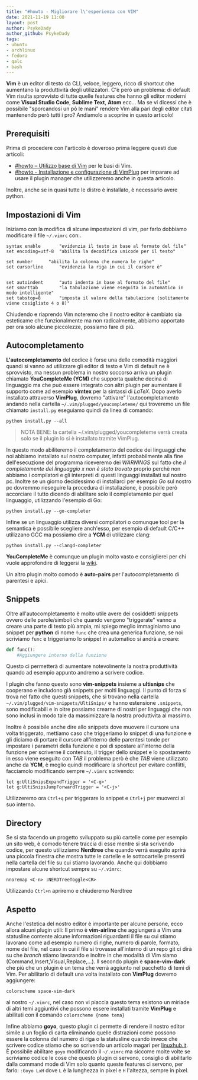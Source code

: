 ```yaml
---
title: "#howto - Migliorare l\'esperienza con VIM"  
date: 2021-11-19 11:00
layout: post 
author: PsykeDady
author_github: PsykeDady 
tags:  
- ubuntu 
- archlinux 
- fedora
- qalc
- bash
---
```



**Vim** è un editor di testo da CLI, veloce, leggero, ricco di shortcut che aumentano la produttività degli utilizzatori. 
C'è però un problema: di default Vim risulta sprovvisto di tutte quelle features che hanno gli editor moderni come **Visual Studio Code**, **Sublime Text**, **Atom** ecc...
Ma se vi dicessi che è possibile "sporcandosi un pò le mani" rendere Vim alla pari degli editor citati mantenendo però tutti i pro? Andiamolo a scoprire in questo articolo!

## Prerequisiti
Prima di procedere con l'articolo è doveroso prima leggere questi due articoli:
- [#howto – Utilizzo base di Vim](https://linuxhub.it/articles/howto-utilizzo-base-di-vim/) per le basi di Vim.
- [#howto - Installazione e configurazione di VimPlug](https://linuxhub.it/articles/howto-installazione-e-configurazione-di-vimplug/) per imparare ad usare il plugin manager che utilizzeremo anche in questa articolo.

Inoltre, anche se in quasi tutte le distro è installato, è necessario avere python.


## Impostazioni di Vim 
Iniziamo con la modifica di alcune impostazioni di vim, per farlo dobbiamo modificare il file `~/.vimrc` con:.
```
syntax enable		"evidenzia il testo in base al formato del file"
set encoding=utf-8	"abilita la decodifica unicode per il testo"

set number		"abilita la colonna che numera le righe"
set cursorline		"evidenzia la riga in cui il cursore è"


set autoindent		"auto indenta in base al formato del file"
set smarttab		"la tabulazione viene eseguita in automatico in modo intelligente"
set tabstop=8		"imposta il valore della tabulazione (solitamente viene cosigliato 4 o 8)"
``` 
Chiudendo e riaprendo Vim noteremo che il nostro editor è cambiato sia esteticame che funzionalmente ma non radicalmente, abbiamo apportato per ora solo alcune piccolezze, possiamo fare di più.

## Autocompletamento
**L'autocompletamento** del codice è forse una delle comodità maggiori quandi si vanno ad utilizzare gli editor di testo e Vim di default ne è sprovvisto, ma nessun problema in nostro soccorso arriva un plugin chiamato **YouCompleteMe (YCM)** che supporta qualche decina di linguaggio  ma che può essere integrato con altri plugin per aumentare il supporto come ad esempio **vimtex** per la sintassi di *LaTeX*.
Dopo averlo installato attraverso **VimPlug**, dovremo "attivare" l'autocompletamento andando nella cartella `~/.vim/plugged/youcompleteme/` qui troveremo un file chiamato `install.py` eseguiamo quindi da linea di comando:
``` 
python install.py --all
```
> NOTA BENE:
> la cartella ~/.vim/plugged/youcompleteme verrà creata solo se
> il plugin lo si è installato tramite VimPlug.

In questo modo abiliteremo il completamento del codice dei linguaggi che noi abbiamo installato sul nostro computer, infatti probabilmente alla fine dell'esecuzione del programma riceveremo dei *WARNINGS* sul fatto che *il completamente del linguaggio x non è stato trovato* proprio perchè non abbiamo i compilatori e gli interpreti di questi linguaggi installati sul nostro pc.
Inoltre se un giorno decidessimo di installarci per esempio *Go* sul nostro pc dovremmo rieseguire la procedura di installazione, è possibile però accorciare il tutto dicendo di abilitare solo il completamento per quel linguaggio, utilizzando l'esempio di Go:
```
python install.py --go-completer
```

Infine se un linguaggio utilizza diversi compilatori o comunque tool per la semantica è possibile scegliere anch'esso, per esempio di default C/C++ utilizzano GCC ma possiamo dire a **YCM** di utilizzare clang:
```
python install.py --clangd-completer
```
**YouCompleteMe** è comunque un plugin molto vasto e consiglierei per chi vuole approfondire di leggersi la [wiki](https://github.com/ycm-core/YouCompleteMe#intro).


Un altro plugin molto comodo è **auto-pairs** per l'autocompletamento di parentesi e apici.

## Snippets 
Oltre all'autocompletamento è molto utile avere dei cosiddetti snippets ovvero delle parole/simboli che quando vengono "triggerate" vanno a creare una parte di testo più ampia, mi spiego meglio immaginiamo uno snippet per **python** di nome `func` che crea una generica funzione, se noi scriviamo `func` e triggeriamo lo snippet in automatico si andrà a creare:
```python
def func():
	#Aggiungere interno della funzione
```
Questo ci permetterà di aumentare notevolmente la nostra produttività quando ad esempio appunto andremo a scrivere codice.

I plugin che fanno questo sono **vim-snippets** insieme a **ultisnips** che cooperano e includono già snippets per molti linguaggi.
Il punto di forza si trova nel fatto che questi snippets, che si trovano nella cartella `~/.vim/plugged/vim-snippets/UltiSnips/` e hanno estensione `.snippets`, sono modificabili e in oltre possiamo crearne di nostri per linguaggi che non sono inclusi in modo tale da massimizzare la nostra produttivita al massimo.

Inoltre è possibile anche dire allo snippets dove muovere il cursore una volta triggerato, mettiamo caso che triggeriamo lo snippet di una funzione e gli diciamo di portare il cursore all'interno delle parentesi tonde per impostare i parametri della funzione e poi di spostare all'interno della funzione per scriverne il contenuto, il trigger dello snippet e lo spostamento in esso viene eseguito con *TAB* il problema però è che *TAB* viene utilizzato anche da **YCM**, è meglio quindi modificare la shortcut per evitare conflitti, facciamolo modificando sempre `~/.vimrc` scrivendo:
``` vim
let g:UltiSnipsExpandTrigger = '<C-q>'
let g:UltiSnipsJumpForwardTrigger = '<C-j>'
```
Utilizzeremo ora `Ctrl+q` per triggerare lo snippet e `Ctrl+j` per muoverci al suo interno.


## Directory
Se si sta facendo un progetto sviluppato su più cartelle come per esempio un sito web, è comodo tenere traccia di esse mentre si sta scrivendo codice, per questo utilizziamo **Nerdtree** che quando verrà eseguito aprirà una piccola finestra che mostra tutte le cartelle e le sottocartelle presenti nella cartella del file su cui stiamo lavorando.
Anche qui dobbiamo impostare alcune shortcut sempre su `~/.vimrc`:
``` vim
nnoremap <C-n> :NERDTreeToggle<CR>
```
Utilizzando `Ctrl+n` apriremo e chiuderemo Nerdtree


## Aspetto
Anche l'estetica del nostro editor è importante per alcune persone, ecco allora alcuni plugin utili:
Il primo è **vim-airline** che aggiungerà a Vim una statusline contente alcune informazioni riguardanti il file su cui stiamo lavorano come ad esempio numero di righe, numero di parole, formato, nome del file, nel caso in cui il file si trovasse all'interno di un repo git ci dirà su che *branch* stiamo lavorando e inoltre in che modalità di Vim siamo (Command,Insert,Visual,Replace,...).
Il secondo plugin è **space-vim-dark** che più che un plugin è un tema che verrà aggiunto nel pacchetto di temi di Vim.
Per abilitarlo di default una volta installato con **VimPlug** dovremo aggiungere:
``` vim
colorscheme space-vim-dark
```
al nostro `~/.vimrc`, nel caso non vi piaccia questo tema esistono un miriade di altri temi aggiuntivi che possono essere installati tramite **VimPlug** e abilitati con il comando `colorscheme {nome tema}`

Infine abbiamo **goyo**, questo plugin ci permette di rendere il nostro editor simile a un foglio di carta eliminando quelle distrazioni come possono essere la colonna del numero di riga o la statusline quando invece che scrivere codice stiamo che so scrivendo un articolo magari per [linuxhub.it](https://linuxhub.it/).
È possibile abilitare `goyo` modificando il `~/.vimrc` ma siccome molte volte se scriviamo codice le cose che questo plugin ci servono, consiglio di abilitarlo dalla command mode di Vim solo quanto queste features ci servono, per farlo: `:Goyo LxH` dove `L` è la lunghezza in pixel e `H` l'altezza, sempre in pixel.
